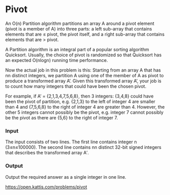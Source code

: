# Pivot
An O(n) Partition algorithm partitions an array A around a pivot element (pivot is a member of A) into three parts: a left sub-array that contains elements that are ≤ pivot, the pivot itself, and a right sub-array that contains elements that are > pivot.

A Partition algorithm is an integral part of a popular sorting algorithm Quicksort. Usually, the choice of pivot is randomized so that Quicksort has an expected O(nlogn) running time performance.

Now the actual job in this problem is this: Starting from an array A that has nn distinct integers, we partition A using one of the member of A as pivot to produce a transformed array A’. Given this transformed array A’, your job is to count how many integers that could have been the chosen pivot.

For example, if A’ = {2,1,3,4,7,5,6,8}, then 3 integers: {3,4,8} could have been the pivot of partition, e.g. {2,1,3} to the left of integer 4 are smaller than 4 and {7,5,6,8} to the right of integer 4 are greater than 4. However, the other 5 integers cannot possibly be the pivot, e.g. integer 7 cannot possibly be the pivot as there are {5,6} to the right of integer 7.

### Input
The input consists of two lines. The first line contains integer n (3≤n≤100000). The second line contains nn distinct 32-bit signed integers that describes the transformed array A′.

### Output
Output the required answer as a single integer in one line.

https://open.kattis.com/problems/pivot
